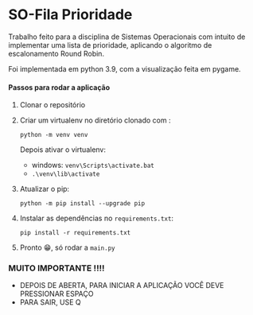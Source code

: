 # SO-Fila Prioridade 

Trabalho feito para a disciplina de Sistemas Operacionais com intuito de implementar uma lista de prioridade, aplicando o algoritmo de escalonamento Round Robin.

Foi implementada em python 3.9, com a visualização feita em pygame.

#### Passos para rodar a aplicação

1. Clonar o repositório

2. Criar um virtualenv no diretório clonado com :
  
    ```python -m venv venv```

      Depois ativar o virtualenv:
    * windows:
      ```venv\Scripts\activate.bat```
    * ```.\venv\lib\activate```

3. Atualizar o pip:

    ```python -m pip install --upgrade pip```

4. Instalar as dependências no ```requirements.txt```:

    ```pip install -r requirements.txt```

4. Pronto 😁, só rodar a ```main.py```
   

### MUITO IMPORTANTE !!!!
+ DEPOIS DE ABERTA, PARA INICIAR A APLICAÇÃO VOCÊ DEVE PRESSIONAR ESPAÇO
+ PARA SAIR, USE Q